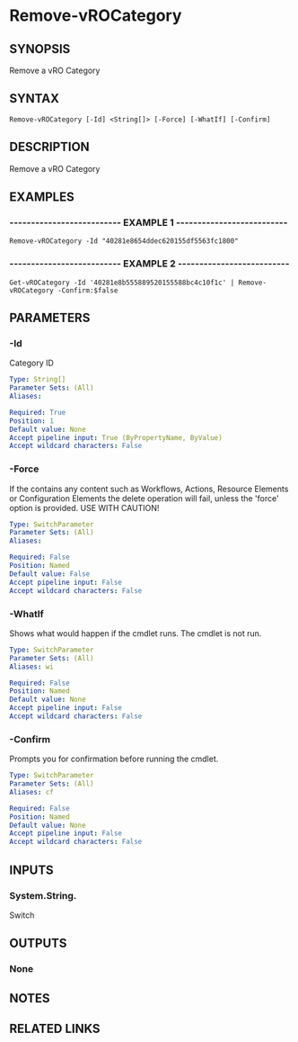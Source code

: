 # Remove-vROCategory

## SYNOPSIS
Remove a vRO Category

## SYNTAX

```
Remove-vROCategory [-Id] <String[]> [-Force] [-WhatIf] [-Confirm]
```

## DESCRIPTION
Remove a vRO Category

## EXAMPLES

### -------------------------- EXAMPLE 1 --------------------------
```
Remove-vROCategory -Id "40281e8654ddec620155df5563fc1800"
```

### -------------------------- EXAMPLE 2 --------------------------
```
Get-vROCategory -Id '40281e8b555889520155588bc4c10f1c' | Remove-vROCategory -Confirm:$false
```

## PARAMETERS

### -Id
Category ID

```yaml
Type: String[]
Parameter Sets: (All)
Aliases: 

Required: True
Position: 1
Default value: None
Accept pipeline input: True (ByPropertyName, ByValue)
Accept wildcard characters: False
```

### -Force
If the contains any content such as Workflows, Actions, Resource Elements or Configuration Elements the delete operation will fail, unless the 'force' option is provided.
USE WITH CAUTION!

```yaml
Type: SwitchParameter
Parameter Sets: (All)
Aliases: 

Required: False
Position: Named
Default value: False
Accept pipeline input: False
Accept wildcard characters: False
```

### -WhatIf
Shows what would happen if the cmdlet runs.
The cmdlet is not run.

```yaml
Type: SwitchParameter
Parameter Sets: (All)
Aliases: wi

Required: False
Position: Named
Default value: None
Accept pipeline input: False
Accept wildcard characters: False
```

### -Confirm
Prompts you for confirmation before running the cmdlet.

```yaml
Type: SwitchParameter
Parameter Sets: (All)
Aliases: cf

Required: False
Position: Named
Default value: None
Accept pipeline input: False
Accept wildcard characters: False
```

## INPUTS

### System.String.
Switch

## OUTPUTS

### None

## NOTES

## RELATED LINKS

